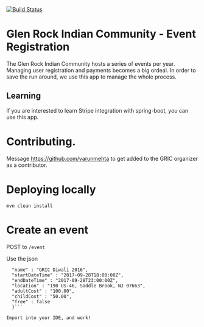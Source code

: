 [![Build Status](https://travis-ci.org/glen-rock-indian-community/gric-event-management.svg?branch=master)](https://travis-ci.org/glen-rock-indian-community/gric-event-management)

# Glen Rock Indian Community - Event Registration
The Glen Rock Indian Community hosts a series of events per year. Managing user registration and payments becomes a big ordeal. In order to save the run around, we use this app to manage the whole process.

## Learning
If you are interested to learn Stripe integration with spring-boot, you can use this app.

# Contributing.
Message https://github.com/varunmehta to get added to the GRIC organizer as a contributor.

# Deploying locally

``` mvn clean install ```

# Create an event

POST to ```/event```

Use the json

```{
  "name" : "GRIC Diwali 2016",
  "startDateTime" : "2017-09-28T18:00:00Z",
  "endDateTime" : "2017-09-28T23:00:00Z",
  "location" : "190 US-46, Saddle Brook, NJ 07663",
  "adultCost" : "100.00",
  "childCost" : "50.00",
  "free" : false
  }```

Import into your IDE, and work!